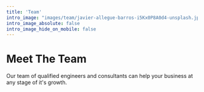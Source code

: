 ```yaml
---
title: 'Team'
intro_image: "images/team/javier-allegue-barros-i5Kx0P8A0d4-unsplash.jpg"
intro_image_absolute: false
intro_image_hide_on_mobile: false
---
```


# Meet The Team

Our team of qualified engineers and consultants can help your business at any stage of it's growth.
